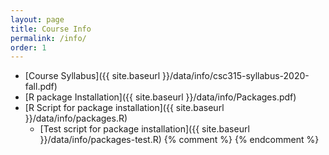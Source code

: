 ```yaml
---
layout: page
title: Course Info 
permalink: /info/
order: 1
---
```


* [Course Syllabus]({{ site.baseurl }}/data/info/csc315-syllabus-2020-fall.pdf)
* [R package Installation]({{ site.baseurl }}/data/info/Packages.pdf) 
* [R Script for package installation]({{ site.baseurl }}/data/info/packages.R) 
    * [Test script for package installation]({{ site.baseurl }}/data/info/packages-test.R)
{% comment %}
{% endcomment %}
